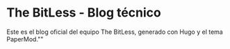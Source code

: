 # The BitLess - Blog técnico

Este es el blog oficial del equipo The BitLess, generado con Hugo y el tema PaperMod."" 
